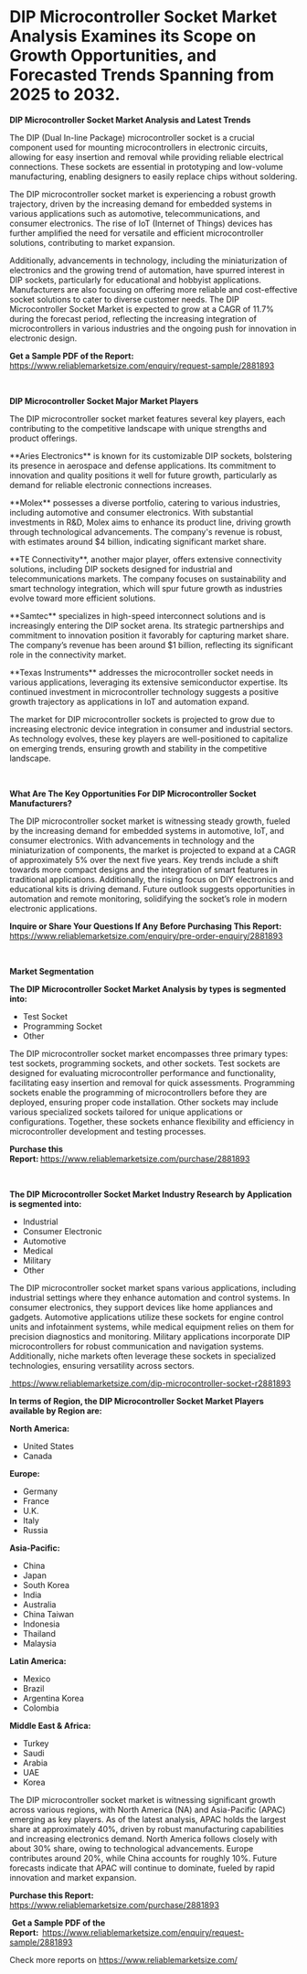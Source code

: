 <p><h1>DIP Microcontroller Socket Market Analysis Examines its Scope on Growth Opportunities, and Forecasted Trends Spanning from 2025 to 2032.</h1></p><p><strong>DIP Microcontroller Socket Market Analysis and Latest Trends</strong></p>
<p><p>The DIP (Dual In-line Package) microcontroller socket is a crucial component used for mounting microcontrollers in electronic circuits, allowing for easy insertion and removal while providing reliable electrical connections. These sockets are essential in prototyping and low-volume manufacturing, enabling designers to easily replace chips without soldering.</p><p>The DIP microcontroller socket market is experiencing a robust growth trajectory, driven by the increasing demand for embedded systems in various applications such as automotive, telecommunications, and consumer electronics. The rise of IoT (Internet of Things) devices has further amplified the need for versatile and efficient microcontroller solutions, contributing to market expansion.</p><p>Additionally, advancements in technology, including the miniaturization of electronics and the growing trend of automation, have spurred interest in DIP sockets, particularly for educational and hobbyist applications. Manufacturers are also focusing on offering more reliable and cost-effective socket solutions to cater to diverse customer needs. The DIP Microcontroller Socket Market is expected to grow at a CAGR of 11.7% during the forecast period, reflecting the increasing integration of microcontrollers in various industries and the ongoing push for innovation in electronic design.</p></p>
<p><strong>Get a Sample PDF of the Report:&nbsp;</strong> <a href="https://www.reliablemarketsize.com/enquiry/request-sample/2881893?utm_campaign=2457&utm_medium=2&utm_source=Github&utm_content=ia&utm_term=12032025&utm_id=dip-microcontroller-socket">https://www.reliablemarketsize.com/enquiry/request-sample/2881893</a></p>
<p>&nbsp;</p>
<p><strong>DIP Microcontroller Socket Major Market Players</strong></p>
<p><p>The DIP microcontroller socket market features several key players, each contributing to the competitive landscape with unique strengths and product offerings.</p><p>**Aries Electronics** is known for its customizable DIP sockets, bolstering its presence in aerospace and defense applications. Its commitment to innovation and quality positions it well for future growth, particularly as demand for reliable electronic connections increases.</p><p>**Molex** possesses a diverse portfolio, catering to various industries, including automotive and consumer electronics. With substantial investments in R&D, Molex aims to enhance its product line, driving growth through technological advancements. The company's revenue is robust, with estimates around $4 billion, indicating significant market share.</p><p>**TE Connectivity**, another major player, offers extensive connectivity solutions, including DIP sockets designed for industrial and telecommunications markets. The company focuses on sustainability and smart technology integration, which will spur future growth as industries evolve toward more efficient solutions.</p><p>**Samtec** specializes in high-speed interconnect solutions and is increasingly entering the DIP socket arena. Its strategic partnerships and commitment to innovation position it favorably for capturing market share. The company’s revenue has been around $1 billion, reflecting its significant role in the connectivity market.</p><p>**Texas Instruments** addresses the microcontroller socket needs in various applications, leveraging its extensive semiconductor expertise. Its continued investment in microcontroller technology suggests a positive growth trajectory as applications in IoT and automation expand.</p><p>The market for DIP microcontroller sockets is projected to grow due to increasing electronic device integration in consumer and industrial sectors. As technology evolves, these key players are well-positioned to capitalize on emerging trends, ensuring growth and stability in the competitive landscape.</p></p>
<p>&nbsp;</p>
<p><strong>What Are The Key Opportunities For DIP Microcontroller Socket Manufacturers?</strong></p>
<p><p>The DIP microcontroller socket market is witnessing steady growth, fueled by the increasing demand for embedded systems in automotive, IoT, and consumer electronics. With advancements in technology and the miniaturization of components, the market is projected to expand at a CAGR of approximately 5% over the next five years. Key trends include a shift towards more compact designs and the integration of smart features in traditional applications. Additionally, the rising focus on DIY electronics and educational kits is driving demand. Future outlook suggests opportunities in automation and remote monitoring, solidifying the socket’s role in modern electronic applications.</p></p>
<p><strong>Inquire or Share Your Questions If Any Before Purchasing This Report:</strong> <a href="https://www.reliablemarketsize.com/enquiry/pre-order-enquiry/2881893?utm_campaign=2457&utm_medium=2&utm_source=Github&utm_content=ia&utm_term=12032025&utm_id=dip-microcontroller-socket">https://www.reliablemarketsize.com/enquiry/pre-order-enquiry/2881893</a></p>
<p>&nbsp;</p>
<p><strong>Market Segmentation</strong></p>
<p><strong>The DIP Microcontroller Socket Market Analysis by types is segmented into:</strong></p>
<p><ul><li>Test Socket</li><li>Programming Socket</li><li>Other</li></ul></p>
<p><p>The DIP microcontroller socket market encompasses three primary types: test sockets, programming sockets, and other sockets. Test sockets are designed for evaluating microcontroller performance and functionality, facilitating easy insertion and removal for quick assessments. Programming sockets enable the programming of microcontrollers before they are deployed, ensuring proper code installation. Other sockets may include various specialized sockets tailored for unique applications or configurations. Together, these sockets enhance flexibility and efficiency in microcontroller development and testing processes.</p></p>
<p><strong>Purchase this Report:&nbsp;</strong><a href="https://www.reliablemarketsize.com/purchase/2881893?utm_campaign=2457&utm_medium=2&utm_source=Github&utm_content=ia&utm_term=12032025&utm_id=dip-microcontroller-socket">https://www.reliablemarketsize.com/purchase/2881893</a></p>
<p>&nbsp;</p>
<p><strong>The DIP Microcontroller Socket Market Industry Research by Application is segmented into:</strong></p>
<p><ul><li>Industrial</li><li>Consumer Electronic</li><li>Automotive</li><li>Medical</li><li>Military</li><li>Other</li></ul></p>
<p><p>The DIP microcontroller socket market spans various applications, including industrial settings where they enhance automation and control systems. In consumer electronics, they support devices like home appliances and gadgets. Automotive applications utilize these sockets for engine control units and infotainment systems, while medical equipment relies on them for precision diagnostics and monitoring. Military applications incorporate DIP microcontrollers for robust communication and navigation systems. Additionally, niche markets often leverage these sockets in specialized technologies, ensuring versatility across sectors.</p></p>
<p><a href="https://www.reliablemarketsize.com/dip-microcontroller-socket-r2881893?utm_campaign=2457&utm_medium=2&utm_source=Github&utm_content=ia&utm_term=12032025&utm_id=dip-microcontroller-socket">&nbsp;https://www.reliablemarketsize.com/dip-microcontroller-socket-r2881893</a></p>
<p><strong>In terms of Region, the DIP Microcontroller Socket Market Players available by Region are:</strong></p>
<p>
    <p> <strong> North America: </strong>
        <ul>
            <li>United States</li>
            <li>Canada</li>
        </ul>
        </p> 
    <p> <strong> Europe: </strong>
        <ul>
            <li>Germany</li>
            <li>France</li>
            <li>U.K.</li>
            <li>Italy</li>
            <li>Russia</li>
        </ul>
        </p> 
    <p> <strong> Asia-Pacific: </strong>
        <ul>
            <li>China</li>
            <li>Japan</li>
            <li>South Korea</li>
            <li>India</li>
            <li>Australia</li>
            <li>China Taiwan</li>
            <li>Indonesia</li>
            <li>Thailand</li>
            <li>Malaysia</li>
        </ul>
        </p> 
    <p> <strong> Latin America: </strong>
        <ul>
            <li>Mexico</li>
            <li>Brazil</li>
            <li>Argentina Korea</li>
            <li>Colombia</li>
        </ul>
        </p> 
    <p> <strong> Middle East & Africa: </strong>
        <ul>
            <li>Turkey</li>
            <li>Saudi</li>
            <li>Arabia</li>
            <li>UAE</li>
            <li>Korea</li>
        </ul>
    </p>
    </p>
<p><p>The DIP microcontroller socket market is witnessing significant growth across various regions, with North America (NA) and Asia-Pacific (APAC) emerging as key players. As of the latest analysis, APAC holds the largest share at approximately 40%, driven by robust manufacturing capabilities and increasing electronics demand. North America follows closely with about 30% share, owing to technological advancements. Europe contributes around 20%, while China accounts for roughly 10%. Future forecasts indicate that APAC will continue to dominate, fueled by rapid innovation and market expansion.</p></p>
<p><strong>Purchase this Report: </strong><a href="https://www.reliablemarketsize.com/purchase/2881893?utm_campaign=2457&utm_medium=2&utm_source=Github&utm_content=ia&utm_term=12032025&utm_id=dip-microcontroller-socket">https://www.reliablemarketsize.com/purchase/2881893</a></p>
<p>&nbsp;<strong>Get a Sample PDF of the Report:&nbsp;&nbsp;</strong><a href="https://www.reliablemarketsize.com/enquiry/request-sample/2881893?utm_campaign=2457&utm_medium=2&utm_source=Github&utm_content=ia&utm_term=12032025&utm_id=dip-microcontroller-socket">https://www.reliablemarketsize.com/enquiry/request-sample/2881893</a></p>
<p><strong></strong></p>
<p>Check more reports on <a href="https://www.reliablemarketsize.com/?utm_campaign=2457&utm_medium=2&utm_source=Github&utm_content=ia&utm_term=12032025&utm_id=dip-microcontroller-socket">https://www.reliablemarketsize.com/</a></p>